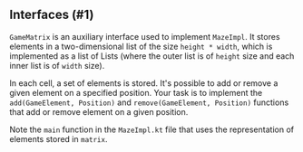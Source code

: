 ## Interfaces (#1)

`GameMatrix` is an auxiliary interface used to implement `MazeImpl`.
It stores elements in a two-dimensional list of the size `height * width`,
which is implemented as a list of Lists (where the outer list is of `height` 
size and each inner list is of `width` size).

In each cell, a set of elements is stored. It's possible to add or remove a given 
element on a specified position. Your task is to implement the
`add(GameElement, Position)` and `remove(GameElement, Position)`
functions that add or remove element on a given position.

Note the `main` function in the `MazeImpl.kt` file that uses
the representation of elements stored in `matrix`.